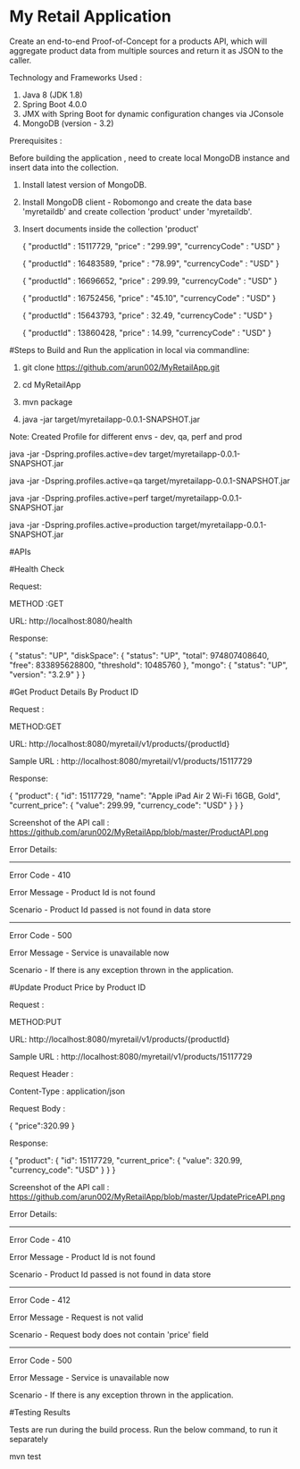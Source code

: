 # My Retail Application

Create an end-to-end Proof-of-Concept for a products API, which will aggregate product data from multiple sources and return it as JSON to the caller. 

Technology and Frameworks Used : 

1. Java 8 (JDK 1.8)
2. Spring Boot 4.0.0 
3. JMX with Spring Boot for dynamic configuration changes via JConsole
4. MongoDB (version - 3.2)

Prerequisites :

Before building the application , need to create local MongoDB instance and insert data into the collection.

1. Install latest version of MongoDB.
2. Install MongoDB client - Robomongo and create the data base 'myretaildb' and create collection 'product' under 'myretaildb'.
3. Insert documents inside the  collection 'product'
	
	{
    "productId" : 15117729,
    "price" : "299.99",
    "currencyCode" : "USD"
	}
	
	{
    "productId" : 16483589,
    "price" : "78.99",
    "currencyCode" : "USD"
	}
	
	{
    "productId" : 16696652,
    "price" : 299.99,
    "currencyCode" : "USD"
	}
	
	{
    "productId" : 16752456,
    "price" : "45.10",
    "currencyCode" : "USD"
	}
	
	{
    "productId" : 15643793,
    "price" : 32.49,
    "currencyCode" : "USD"
	}
	
	{
    "productId" : 13860428,
    "price" : 14.99,
    "currencyCode" : "USD"
	}

#Steps to Build and Run the application in local via commandline:

1. git clone https://github.com/arun002/MyRetailApp.git

2. cd MyRetailApp

3. mvn package

4. java -jar target/myretailapp-0.0.1-SNAPSHOT.jar
	
Note: Created Profile for different envs - dev, qa, perf and prod

java -jar -Dspring.profiles.active=dev target/myretailapp-0.0.1-SNAPSHOT.jar

java -jar -Dspring.profiles.active=qa target/myretailapp-0.0.1-SNAPSHOT.jar

java -jar -Dspring.profiles.active=perf target/myretailapp-0.0.1-SNAPSHOT.jar

java -jar -Dspring.profiles.active=production target/myretailapp-0.0.1-SNAPSHOT.jar


#APIs

#Health Check 

Request:

METHOD :GET 

URL: http://localhost:8080/health

Response:

{
  "status": "UP",
  "diskSpace": {
    "status": "UP",
    "total": 974807408640,
    "free": 833895628800,
    "threshold": 10485760
  },
  "mongo": {
    "status": "UP",
    "version": "3.2.9"
  }
}

#Get Product Details By Product ID

Request :

METHOD:GET

URL: http://localhost:8080/myretail/v1/products/{productId} 

Sample URL : http://localhost:8080/myretail/v1/products/15117729 

Response:

{
  "product": {
    "id": 15117729,
    "name": "Apple iPad Air 2 Wi-Fi 16GB, Gold",
    "current_price": {
      "value": 299.99,
      "currency_code": "USD"
    }
  }
}

Screenshot of the API call : https://github.com/arun002/MyRetailApp/blob/master/ProductAPI.png

Error Details:

---------------------
Error Code - 410

Error Message - Product Id is not found

Scenario - Product Id  passed  is not found in data store

----------------

Error Code - 500

Error Message - Service is unavailable now

Scenario - If there is any exception thrown in the application.

#Update Product Price by Product ID

Request :

METHOD:PUT

URL: http://localhost:8080/myretail/v1/products/{productId} 

Sample URL : http://localhost:8080/myretail/v1/products/15117729 

Request Header :

Content-Type : application/json

Request Body :

{
    "price":320.99
}

Response:

{
  "product": {
    "id": 15117729,
    "current_price": {
      "value": 320.99,
      "currency_code": "USD"
    }
  }
}

Screenshot of the API call : https://github.com/arun002/MyRetailApp/blob/master/UpdatePriceAPI.png


Error Details:

---------------------
Error Code - 410

Error Message - Product Id is not found

Scenario - Product Id  passed  is not found in data store

-----------------

Error Code - 412

Error Message - Request is not valid

Scenario - Request body does not contain 'price'  field

----------------

Error Code - 500

Error Message - Service is unavailable now

Scenario - If there is any exception thrown in the application. 


#Testing Results

Tests are run during the build process. Run the below command, to run it separately

mvn test